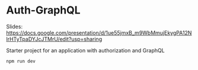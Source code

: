 # Auth-GraphQL

Slides: https://docs.google.com/presentation/d/1ue55jmxB_m9WbMmujEkygPA12NlrHTyTpaDYJcJTMrU/edit?usp=sharing

Starter project for an application with authorization and GraphQL

```
npm run dev
```
